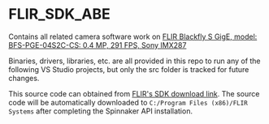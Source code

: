# FLIR_SDK_ABE

Contains all related camera software work on [FLIR Blackfly S GigE, model: BFS-PGE-04S2C-CS: 0.4 MP, 291 FPS, Sony IMX287](https://www.flir.com/products/blackfly-s-gige/)

Binaries, drivers, libraries, etc. are all provided in this repo to run any of the following VS Studio projects, but only the src folder is tracked for future changes.

This source code can obtained from [FLIR's SDK download link](https://www.flir.com/support-center/iis/machine-vision/downloads/spinnaker-sdk-and-firmware-download/). The source code will be automatically downloaded to ```C:/Program Files (x86)/FLIR Systems``` after completing the Spinnaker API installation.
